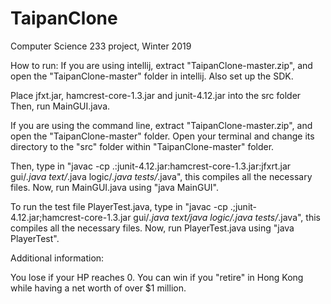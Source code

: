 # TaipanClone
Computer Science 233 project, Winter 2019

How to run:
If you are using intellij, extract "TaipanClone-master.zip", and open the "TaipanClone-master" folder in intellij. Also set up the SDK. 

Place jfxt.jar, hamcrest-core-1.3.jar and junit-4.12.jar into the src folder
Then, run MainGUI.java.

If you are using the command line, extract "TaipanClone-master.zip", and open the "TaipanClone-master" folder. Open your terminal and change its directory to the "src" folder within "TaipanClone-master" folder.

Then, type in "javac -cp .:junit-4.12.jar:hamcrest-core-1.3.jar:jfxrt.jar gui/*.java text/*.java logic/*.java tests/*.java", this compiles all the necessary files. Now, run MainGUI.java using "java MainGUI".

To run the test file PlayerTest.java, type in "javac -cp .;junit-4.12.jar;hamcrest-core-1.3.jar gui/*.java text/*java logic/*.java tests/*.java", this compiles all the necessary files. Now, run PlayerTest.java using "java PlayerTest".

Additional information:

You lose if your HP reaches 0. You can win if you "retire" in Hong Kong while having a net worth of over $1 million.
